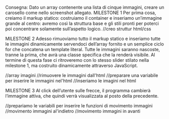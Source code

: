 Consegna:
Dato un array contenente una lista di cinque immagini, creare un carosello come nello screenshot allegato.
MILESTONE 1
Per prima cosa, creiamo il markup statico: costruiamo il container e inseriamo un’immagine grande al centro: avremo così la struttura base e gli stili pronti per poterci poi concentrare solamente sull’aspetto logico.
//creo struttur html/css








MILESTONE 2
Adesso rimuoviamo tutto il markup statico e inseriamo tutte le immagini dinamicamente servendoci dell’array fornito e un semplice ciclo for che concatena un template literal.
Tutte le immagini saranno nascoste, tranne la prima, che avrà una classe specifica che la renderà visibile.
Al termine di questa fase ci ritroveremo con lo stesso slider stilato nella milestone 1, ma costruito dinamicamente attraverso JavaScript.

//array imagini
//rimuovere le immagini dall'html
//preparare una variabile per inserire le immagini nel'html
//inseriamo le imagini nel html









MILESTONE 3
Al click dell’utente sulle frecce, il programma cambierà l’immagine attiva, che quindi verrà visualizzata al posto della precedente.

//prepariamo le variabili per inserire le funzioni di movimento immagini
//movimento immagini al'indietro
//movimento immagini in avanti